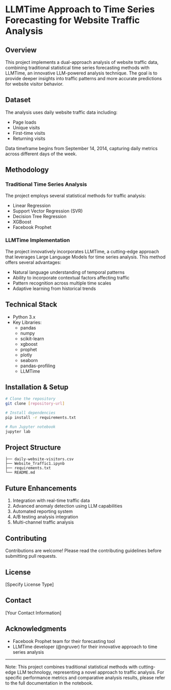 # LLMTime Approach to Time Series Forecasting for Website Traffic Analysis

## Overview
This project implements a dual-approach analysis of website traffic data, combining traditional statistical time series forecasting methods with LLMTime, an innovative LLM-powered analysis technique. The goal is to provide deeper insights into traffic patterns and more accurate predictions for website visitor behavior.

## Dataset
The analysis uses daily website traffic data including:
- Page loads
- Unique visits
- First-time visits
- Returning visits

Data timeframe begins from September 14, 2014, capturing daily metrics across different days of the week.

## Methodology

### Traditional Time Series Analysis
The project employs several statistical methods for traffic analysis:
- Linear Regression
- Support Vector Regression (SVR)
- Decision Tree Regression
- XGBoost
- Facebook Prophet

### LLMTime Implementation
The project innovatively incorporates LLMTime, a cutting-edge approach that leverages Large Language Models for time series analysis. This method offers several advantages:
- Natural language understanding of temporal patterns
- Ability to incorporate contextual factors affecting traffic
- Pattern recognition across multiple time scales
- Adaptive learning from historical trends

## Technical Stack
- Python 3.x
- Key Libraries:
  - pandas
  - numpy
  - scikit-learn
  - xgboost
  - prophet
  - plotly
  - seaborn
  - pandas-profiling
  - LLMTime

## Installation & Setup
```bash
# Clone the repository
git clone [repository-url]

# Install dependencies
pip install -r requirements.txt

# Run Jupyter notebook
jupyter lab
```

## Project Structure
```
├── daily-website-visitors.csv
├── Website_Traffic1.ipynb
├── requirements.txt
└── README.md
```

## Future Enhancements
1. Integration with real-time traffic data
2. Advanced anomaly detection using LLM capabilities
3. Automated reporting system
4. A/B testing analysis integration
5. Multi-channel traffic analysis

## Contributing
Contributions are welcome! Please read the contributing guidelines before submitting pull requests.

## License
[Specify License Type]

## Contact
[Your Contact Information]

## Acknowledgments
- Facebook Prophet team for their forecasting tool
- LLMTime developer (@ngruver) for their innovative approach to time series analysis

---
Note: This project combines traditional statistical methods with cutting-edge LLM technology, representing a novel approach to traffic analysis. For specific performance metrics and comparative analysis results, please refer to the full documentation in the notebook.
